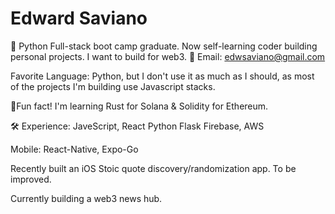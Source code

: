 # Edward Saviano #
💬 Python Full-stack boot camp graduate. 
Now self-learning coder building personal projects.
I want to build for web3.
📨 Email: edwsaviano@gmail.com

Favorite Language: Python, but I don't use it as much as I should, as most of the projects I'm building use Javascript stacks. 

🌱Fun fact! I'm learning Rust for Solana & Solidity for Ethereum. 

 🛠 Experience:
JaveScript, React
Python Flask
Firebase, AWS

Mobile:
React-Native, Expo-Go

Recently built an iOS Stoic quote discovery/randomization app. To be improved.

Currently building a web3 news hub. 
  
